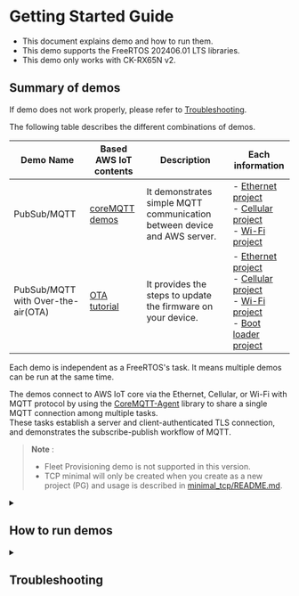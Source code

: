 # Getting Started Guide

* This document explains demo and how to run them.  
* This demo supports the FreeRTOS 202406.01 LTS libraries.  
* This demo only works with CK-RX65N v2.

## Summary of demos

If demo does not work properly, please refer to [Troubleshooting](#troubleshooting).

The following table describes the different combinations of demos.

|Demo Name|Based AWS IoT contents|Description|Each information|
| ---- | ---- | ---- | ---- |
|PubSub/MQTT|[coreMQTT demos](https://docs.aws.amazon.com/freertos/latest/userguide/mqtt-demo.html)|It demonstrates simple MQTT communication between device and AWS server.|- [Ethernet project](/Projects/aws_ether_ck_rx65n_v2/ether_pubsub_information.md)<BR>- [Cellular project](/Projects/aws_ryz014a_ck_rx65n_v2/ryz014a_pubsub_information.md)<BR>- [Wi-Fi project](/Projects/aws_da16600_ck_rx65n_v2/da16600_pubsub_information.md)|
|PubSub/MQTT with Over-the-air(OTA)| [OTA tutorial](https://docs.aws.amazon.com/freertos/latest/userguide/dev-guide-ota-workflow.html) | It provides the steps to update the firmware on your device.|- [Ethernet project](/Projects/aws_ether_ck_rx65n_v2/ether_ota_information.md)<BR>- [Cellular project](/Projects/aws_ryz014a_ck_rx65n_v2/ryz014a_ota_information.md)<BR>- [Wi-Fi project](/Projects/aws_da16600_ck_rx65n_v2/da16600_ota_information.md)<BR>- [Boot loader project](/Projects/boot_loader_ck_rx65n_v2/bootloader_information.md)|

Each demo is independent as a FreeRTOS's task. It means multiple demos can be run at the same time.

The demos connect to AWS IoT core via the Ethernet, Cellular, or Wi-Fi with MQTT protocol by using the [CoreMQTT-Agent](https://github.com/FreeRTOS/coreMQTT-Agent) library to share a single MQTT connection among multiple tasks.  
These tasks establish a server and client-authenticated TLS connection, and demonstrates the subscribe-publish workflow of MQTT.  

> **Note** :
>
> * Fleet Provisioning demo is not supported in this version.  
> * TCP minimal will only be created when you create as a new project (PG) and usage is described in [minimal_tcp/README.md](https://github.com/renesas/iot-reference-rx/blob/accf243603b068bf6e8d88be76c433f8b9125da5/Configuration/samples/minimal_tcp/README.md).

<details>
<summary><h2>How to run demos</h2></summary>

This chapter explains step by step instructions for running demos by importing project into e2 studio.  
When you create as a new project (PG) according to the FAQ below, you can skip step1 and step3.  
<https://github.com/renesas/iot-reference-rx/wiki/Creating-and-importing-a-FreeRTOS-project#create-a-new-freertos-project>  

### Prerequisites

#### Hardware requirements

* [CK-RX65N v2](https://www.renesas.com/products/microcontrollers-microprocessors/rx-32-bit-performance-efficiency-mcus/ck-rx65n-cloud-kit-based-rx65n-mcu-group)
  * Ethernet  
  * [RYZ014A](https://www.renesas.com/br/en/products/wireless-connectivity/cellular-iot-modules/ryz014a-lte-cat-m1-cellular-iot-module)[(Obsolete)](https://www.renesas.com/document/eln/plc-240004-end-life-eol-process-select-part-numbers?r=1503996) as Cellular (CAT-M1) module if you use Cellular communication
    * This product is no longer in production and technical support may be limited.  
  * [DA16600](https://www.renesas.com/us/en/products/wireless-connectivity/wi-fi/low-power-wi-fi/da16600mod-ultra-low-power-wi-fi-bluetooth-low-energy-combo-modules-battery-powered-iot-devices) as Wi-Fi module if you use Wi-Fi communication

#### Software requirements

* IDE: [e2 studio](https://www.renesas.com/software-tool/e-studio#download) 2025-04
* Compiler:
  * [CC-RX](https://www.renesas.com/software-tool/cc-compiler-package-rx-family) V3.07.00
  * [GCC](https://llvm-gcc-renesas.com/rx-download-toolchains/) for Renesas RX v8.3.0.202411  
* Code generator: [RX Smart Configurator](https://www.renesas.com/software-tool/rx-smart-configurator)
  * It is installed with e2 studio.
* Serial terminal application: such as Tera Term
  * Recommend using [Tera Term v4.108](https://github.com/TeraTermProject/teraterm/releases/tag/v4.108)

#### Choosing the sample project

Each connectivity has a corresponding sample project as described in the following table:

| RX MCU and Board | Connectivity | Project name | Boot loader | Compiler | Remark |
|:-----------------|:-------------|:-------------|:------------|:---------|:-------|
| CK-RX65N v2 | Ethernet | aws_ether_ck_rx65n_v2 | boot_loader_ck_rx65n_v2 | CC-RX/GCC |
| CK-RX65N v2 | Cellular (Cat-M1)(Obsolete) | aws_ryz014a_ck_rx65n_v2 | boot_loader_ck_rx65n_v2 |CC-RX/GCC|   |
| CK-RX65N v2 | Wi-Fi (DA16600) | aws_da16600_ck_rx65n_v2 | -- | CC-RX/GCC | See Note |

> **Note**: The Wi-Fi (DA16600) project only supports PubSub/MQTT sample project.  

The following are combinations of demos that can be tried for each procedure.

|Operating Procedure|Macro Settings|PubSub|Fleet Provisioning|OTA|
|---|---|---|---|---|
|[Step 4-1:<BR>Run PubSub/MQTT sample project](#step-4-1-run-pubsubmqtt-sample-project)|`ENABLE_FLEET_PROVISIONING_DEMO (0)`<BR>`ENABLE_OTA_UPDATE_DEMO (0)`|✓|-|-|
|[Step 4-2:<BR>Run PubSub/MQTT with Over-the-air(OTA) update sample project](#step-4-2-run-pubsubmqtt-with-over-the-airota-update-sample-project)|`ENABLE_FLEET_PROVISIONING_DEMO (0)`<BR>`ENABLE_OTA_UPDATE_DEMO (1)`|✓|-|✓|

* The macro configuration is done in the file \src\frtos_config\demo_config.h.  
* Be sure to complete Step 1 to 3 before performing Step 4 in the table above.

---

### Step 1: Downloading this product

At first step, prepare this product on your local environment.
Clone this repository by the following commands.

* For long path name:  

  ```text
  git config --global core.longpaths true
  ```

* Run the clone command (depending on your environment):
  * To clone using HTTPS:  

    ```text
    git clone https://github.com/renesas/iot-reference-rx.git -b v202406.01-LTS-rx-1.1.0 --recurse-submodules
    ```  

  * To clone using  SSH:

    ```text
    git clone git@github.com:renesas/iot-reference-rx -b v202406.01-LTS-rx-1.1.0 --recurse-submodules
    ```  

### Step 2: Hardware setup

#### To connect for communication

1. Hardware setup in case of Ethernet
    * Connect an internet-connected Ethernet cable to the Ethernet port attached on device board.
2. Hardware setup in case of Cellular
    * [**RYZ014A hardware Setup**](/Projects/aws_ryz014a_ck_rx65n_v2/ryz014a_pubsub_information.md#hardware-setup)
3. Hardware setup in case of Wi-Fi
    * [**DA16600 hardware Setup**](/Projects/aws_da16600_ck_rx65n_v2/da16600_pubsub_information.md#hardware-setup)

#### To connect for power supply, debugging, and logging

For more details, refer to the [manual of CK-RX65N v2](https://www.renesas.com/document/mat/ck-rx65n-v2-users-manual?r=1611756).

1. Set up jumpers of device board as follows:
    * J2 Short for invalidating MCU current measurement point
    * J11 Open for single-chip mode as MCU boot option
    * J16 1-2 Short for debugging
2. For power supply and debugging, connect an USB cable between the debug connector (J14) on the CK-RX65N v2 and your PC with installed e2 studio.  
    This connector has a role of both of power supply and debugging.
3. For receiving debug logs, connect an USB cable between the USB-serial connector (J10) on the CK-RX65N v2 and your PC with serial terminal application to receive logs.

> **Note**: that debug logs mean serial output data which is coded in the demo program and Renesas driver software.  
> It is not directly related to debugging on e2 studio.

* Board settings image for ethernet :  
![2](https://github.com/renesas/iot-reference-rx/wiki/getting_started_guide_image/step2_v2_ether.png?raw=true)
* [Board settings image for cellular](/Projects/aws_ryz014a_ck_rx65n_v2/ryz014a_pubsub_information.md#board-settings-image)
* [Board settings image for Wi-Fi](/Projects/aws_da16600_ck_rx65n_v2/da16600_pubsub_information.md#board-settings-image)

### Step 3: Import project into e2 studio

Import demo project into IDE; e2 studio.

1. Open e2 studio.
1. Choose workspace and click **Launch**.
1. **File** -> **Import...** -> **Existing Project into WorkSpace**.
1. Click **Browse...** and choose **aws_ether_ck_rx65n_v2** (for Ethernet) demo.  
  In the project folder, there is a folder corresponding to your compiler. Select the **e2studio_ccrx** folder.  
   * The **e2studio_gcc** folder contains the GCC compiler project.  
   * The **flash_project** folder contains a project for writing firmware to the RX65N flash memory using the [**Renesas Flash Programmer**](https://www.renesas.com/software-tool/renesas-flash-programmer-programming-gui?srsltid=AfmBOooUVDTEBakGjnRCPWrDtsjxbOEhQTCX3KR6HLw2oXfya7HAwy2_) during OTA execution.
  
    ![3-4](https://github.com/renesas/iot-reference-rx/wiki/getting_started_guide_image/step3_4_project_import_l3_2.png?raw=true)

    > **Note:**  
    > Ensure that **"copy project into workspace"** is **not selected**.  
    > ![3-4](https://github.com/renesas/iot-reference-rx/wiki/getting_started_guide_image/step3_4_project_import2_l3_1.png?raw=true)  
1. Click **Finish** to import the project.

### Step 4: Run demos

#### Step 4-1: Run PubSub/MQTT sample project

In this chapter, the "PubSub/MQTT sample project" will be referred to as the "PubSub Demo".

##### Step 4-1-1: Software setup for PubSub Demo

###### Configure combination of demos for PubSub Demo

Configure settings to select combination of demos.  
In "*Projects\\<project_name>\\e2studio_ccrx\\src\\frtos_config\\demo_config.h*", configure both of `ENABLE_FLEET_PROVISIONING_DEMO` and `ENABLE_OTA_UPDATE_DEMO`, which allow to select the different supported demo combinations:

> **Note:**  
>
> * In the above, *<project_name>* refers to the specific project name described in `'Choosing the sample project'`.
> * The default demo application is "PubSub Demo", disable the OTA and Fleet Provisiong demos to run PubSub only demo.

* `ENABLE_FLEET_PROVISIONING_DEMO`: (0)
* `ENABLE_OTA_UPDATE_DEMO`: (0)  
![4-1-1](https://github.com/renesas/iot-reference-rx/wiki/getting_started_guide_image/step4_1_1config_l3_2.png?raw=true)

###### Download the FIT module

FIT modules can be downloaded using the RX Smart Configurator.  
If a gray icon appears in the component tree in the Smart Configurator, the corresponding component does not exist in your environment and you will need to download the required component.  
If it is already installed, skip the download step.  
Click the module with the gray icon and select **Downloading it** to download the missing module.  
![4-1-1](https://github.com/renesas/iot-reference-rx/wiki/getting_started_guide_image/Step4_1_1_download_FIT_2.png?raw=true)  

##### Settings for each connectivity

###### 1. Using Cellular

* [Settings of the hook function](/Projects/aws_ryz014a_ck_rx65n_v2/ryz014a_pubsub_information.md#settings-of-the-hook-function)
* [Settings of access point](/Projects/aws_ryz014a_ck_rx65n_v2/ryz014a_pubsub_information.md#settings-of-access-point)
* [Settings of bands](/Projects/aws_ryz014a_ck_rx65n_v2/ryz014a_pubsub_information.md#settings-of-bands)

###### 2. Using Wi-Fi

* [Settings of the hook function](/Projects/aws_da16600_ck_rx65n_v2/da16600_pubsub_information.md#settings-of-the-hook-function)
* [Settings of Country code and GMT timezone](/Projects/aws_da16600_ck_rx65n_v2/da16600_pubsub_information.md#settings-of-country-code-and-gmt-timezone)
* [Settings of Wi-Fi network](/Projects/aws_da16600_ck_rx65n_v2/da16600_pubsub_information.md#settings-of-wi-fi-network)

##### Step 4-1-2: Building for PubSub Demo

Build firmware image by the builder with e2 studio.  
In the **Project Explorer** pane of e2 studio, Right click on the project and select **Build Project**. Wait for completing building.

> **Note:** Or choose **Project**->**Build Project** menu to build.

![4-1-1](https://github.com/renesas/iot-reference-rx/wiki/getting_started_guide_image/4_1_3_build_l3_2.png?raw=true)

##### Step 4-1-3: Create RSA key pair and device certificate for PubSub Demo

RSA key pair and device certificate can be generated with AWS Console when creating new iot-thing.  
For more information about create iot-thing with **Auto-generate a new certificate**, please refer to the following webpage:  
<https://github.com/renesas/iot-reference-rx/wiki/Register-device-to-AWS-IoT>  

If you follow the steps in the URL, the following three files will be generated.

* xxxx-certificate.pem.crt
* xxxx-public.pem.key
* xxxx-private.pem.key

##### Step 4-1-4: Set up serial terminal application for PubSub Demo

Configure Tera Term settings as following if you use it:

* New line configuration: Setup->Terminal->New-line
  * Receive : AUTO
  * Transmit: CR+LF  

  ![4-1-4](https://github.com/renesas/iot-reference-rx/wiki/getting_started_guide_image/step4_1_5teraterm_setting1.PNG?raw=true)
* Serial port settings: Setup->Serial port
  * Port : Your COM
* Speed : 115200
* Data : 8 bit
* Parity : none
* Stop bits: 1 bit
* Flow control : none  
  ![4-1-4](https://github.com/renesas/iot-reference-rx/wiki/getting_started_guide_image/step4_1_5teraterm_setting2.PNG?raw=true)

##### Step 4-1-5: AWS MQTT test client settings  

You can run the PubSub Demo to see the communication messages in AWS.  
To do this, you must first set up the **MQTT test client**.

* Open the **MQTT test client** website.  
  <https://us-east-2.console.aws.amazon.com/iot/home?region=us-east-2#/test>

> **Note:** The above URL is an example, change it to the AWS site that matches your region.

* Click **Subscribe to a topic**, enter `#` in the **Topic filter**, and click the `Subscribe` button.  
  ![4-1-7](https://github.com/renesas/iot-reference-rx/wiki/getting_started_guide_image/step4_1_7_2.PNG?raw=true)
* You can check the communication messages by running the demo.  
  For instructions on how to check the messages, see [Step 4-1-9](#step-4-1-9-check-messages-with-the-aws-mqtt-test-client).

##### Step 4-1-6: Flashing for PubSub Demo

In the **Project Explorer** panel of e2 studio, right click on the project and select **Debug As** --> **Renesas GDB Hardware Debugging**.  
 ![4-1-5](https://github.com/renesas/iot-reference-rx/wiki/getting_started_guide_image/step4_1_5debug_start_l3_2.png?raw=true)  

If the window below appears, press "Switch".  
 ![4-1-5](https://github.com/renesas/iot-reference-rx/wiki/getting_started_guide_image/step4_1_5debug_message.PNG?raw=true)

Press the following button to start debugging.  
The first command of [step 4-1-7](#step-4-1-7-input-via-cli-for-pubsub-demo) must be entered on Tera Term within 10 seconds after the start of debugging.  
It is recommended that you have Tera Term ready for easy input.  
 ![4-1-5](https://github.com/renesas/iot-reference-rx/wiki/getting_started_guide_image/step4_1_5_press_start_l3_2.png?raw=true)

##### Step 4-1-7: Input via CLI for PubSub Demo

CLI runs on the serial terminal application when starting demo.  
Input the following commands to the serial terminal application to start communication to AWS.

The summarized flow of the command input is as follows:

1. Switch to CLI mode.
1. Set IoT information (thing name and MQTT endpoint).
1. Set security information (device certificate and private key).
1. Commit preceding changes.
1. Reset and restart demo.

###### Switch to CLI mode

CLI automatically runs just after starting demo.  
First, Switch to CLI mode by inputting the following command:

```text
> CLI
Going to FreeRTOS-CLI !
```

 ![4-1-6](https://github.com/renesas/iot-reference-rx/wiki/getting_started_guide_image/step4_1_6_1_l3_2.PNG?raw=true)  

> **Note:**
>
> * CLI commands are case-sensitive, please make sure to use the correct case.
> * CLI will timeout after some seconds. After the timeout, user application of demo runs.

###### Set IoT information

Next, format the Data Flash:

```text
> format
Format OK !
```

 ![4-1-6](https://github.com/renesas/iot-reference-rx/wiki/getting_started_guide_image/step4_1_6_2.PNG?raw=true)  

Next, configure the desired thing name / mqtt device identifier:

```text
> conf set thingname <iot-thing name>
OK.
```

 ![4-1-6](https://github.com/renesas/iot-reference-rx/wiki/getting_started_guide_image/step4_1_6_3thingname.PNG?raw=true)  

Next, set the mqtt endpoint to the endpoint for your account:

```text
> conf set endpoint <endpoint for your account>
OK.
```

 ![4-1-6](https://github.com/renesas/iot-reference-rx/wiki/getting_started_guide_image/step4_1_6_4endpoint_l3_2.PNG?raw=true)  

> **Note:** You can determine the endpoint for your AWS account with the ```aws iot describe-endpoint``` command or on the *Domain configurations* page of the AWS IoT Core console.

###### Set security information of target device

Next, set the device certificate:  
Drag and drop "xxxx-certificate.pem.crt" generated in [Step 4-1-3: Create RSA key pair and device certificate for PubSub Demo](#step-4-1-3-create-rsa-key-pair-and-device-certificate-for-pubsub-demo) to Tera Term.

```text
> conf set cert <Drag and drop crt file>
```

 ![4-1-6](https://github.com/renesas/iot-reference-rx/wiki/getting_started_guide_image/step4_1_6_5cert_l3_2.PNG?raw=true)  

> **Note:** About \<device certificate\>, if you use Tera Term, drag and drop the certificate file onto the Terminal screen after entered `conf set cert` , then select `Send File (Paste content of file)` on the screen that appears, and press `OK`.  
> The contents of the certificate file will be entered.

Next, set the device private key:  
Drag and drop "xxxx-private.pem.key" generated in [Step 4-1-3: Create RSA key pair and device certificate for PubSub Demo](#step-4-1-3-create-rsa-key-pair-and-device-certificate-for-pubsub-demo) to Tera Term.

```text
> conf set key <Drag and drop key file>
```

 ![4-1-6](https://github.com/renesas/iot-reference-rx/wiki/getting_started_guide_image/step4_1_6_6key_l3_2.PNG?raw=true)

> **Note:** About \<private key\>, if you use Tera Term, drag and drop the certificate file onto the Terminal screen after entered `conf set key` , then select `Send File (Paste content of file)` on the screen that appears, and press `OK`.  
> The contents of the certificate file will be entered.

###### Commit configuration changes

Next, commit the staged configuration changes to Data Flash:

```text
> conf commit
```

![4-1-6](https://github.com/renesas/iot-reference-rx/wiki/getting_started_guide_image/step4_1_6_7.PNG?raw=true)  

###### Reset the target device and restart demo

Finally, reset the target device once by the following command to restart demo:

```text
> reset
```

![4-1-6](https://github.com/renesas/iot-reference-rx/wiki/getting_started_guide_image/step4_1_6_8reset_l3_2.png?raw=true)

##### Step 4-1-8: Expected output for PubSub Demo

After demo restarts, wait for the CLI to timeout without inputting anything.
Then demo is performed with the following output.

* **PubSub Demo Task 0** and **PubSub Demo Task 1** can complete successfully.  
![4-1-7](https://github.com/renesas/iot-reference-rx/wiki/getting_started_guide_image/step4_1_7_1_l3_1.png?raw=true)

> **Note:** The PubSub Demo Task 0 and the PubSub Demo Task 1 will unsubscribe from the demo topic after publishing demo messages 10 times each.

##### Step 4-1-9: Check messages with the AWS MQTT test client

Once you configure the MQTT test client in [Step 4-1-5](#step-4-1-5-aws-mqtt-test-client-settings), you will be able to see the messages sent from the PubSub Demo on AWS.

* Display the MQTT test client website you set in [Step 4-1-5](#step-4-1-5-aws-mqtt-test-client-settings).
* You can get message "*Task x publishing message x*" published to **MQTT test client** console.  
If successful, it will be displayed on AWS console as shown below.![4-1-7](https://github.com/renesas/iot-reference-rx/wiki/getting_started_guide_image/step4_1_7_3.PNG?raw=true)  

---

#### Step 4-2: Run PubSub/MQTT with Over-the-air(OTA) update sample project

* Details for *PubSub/MQTT with Over-the-air(OTA) update sample project* are provided in the special application note (document number: R01AN7662).  
  Please check the following webpage:
  * <https://www.renesas.com/document/apn/rx-family-how-implement-freertos-ota-using-amazon-web-services-202406-lts-version-rev100>  
* About how to run this demo, see the chapter "*2. Prerequisites*" and beyond in preceding application note.
* Although this application note focuses on an Ethernet project, the Cellular and Wi-Fi projects also work as described in the application note.
* When running this demo, please check your RX Smart Configurator settings.  
  If a gray icon appears in the component tree in the Smart Configurator, the corresponding component is not present in your environment.  
  To download the required modules, see the "[**Download the FIT module**](#download-the-fit-module)" section.
* For more information about the bootloader used in OTA, see:  
  [**bootloader_information.md**](/Projects/boot_loader_ck_rx65n_v2/bootloader_information.md)

---
</details>

<details>
<summary><h2>Troubleshooting</h2></summary>

### 1. Improve transfer speed for OTA Update

* `mqttexampleTRANSPORT_RECV_TIMEOUT_MS` can be set to 150 or higher  to improve OTA execution time.
* Set the default value to 150 or higher after setting the sending and receiving timeout values separately for sending and receiving.

### 2. Improve timeout when connection error happens

If an error occurs during communication due to the communication environment, changing each definition to the following "correction value" may improve the problem.  

|Definition Name|Description|default value|correction value|path|
| ---- | ---- | ---- | ---- | ---- |
|mqttexampleTRANSPORT_RECV_TIMEOUT_MS| Timeout in milliseconds to receive in the transport layer. You try to change the value to more bigger when you met TLS handshake error. Changes in this value affect the time of MQTT communication. So you should adjust the value of time according to your communication environment. |450|`750`|Demos\mqtt_agent\mqtt_agent_task.c|
|MQTT_AGENT_MAX_EVENT_QUEUE_WAIT_TIME|Time in milliseconds that the MQTT agent task will wait in the Blocked state (so not using any CPU time) for a command to arrive in its command queue before exiting the blocked state so it can call MQTT_ProcessLoop().|50U|`1000U`|src\frtos_config\core_mqtt_agent_config.h|

However, each definition affects the execution time of the demo.  
If the above values are set, the execution time of the demo may increase.  

### 3. How to change MAC Address

The MAC address used in the sample project can be changed using the Smart Configurator.  
The MAC address assigned to your board can be found on a sticker on the board's Ethernet connector.  
If the sticker is not attached, please check [Tool News](https://www.renesas.com/document/tnn/notification-information-about-ck-rx65n-mac-address?r=1611756).  
![TroubleShooting_0_1_MAC_Address_Board](https://github.com/renesas/iot-reference-rx/wiki/getting_started_guide_image/TroubleShooting_0_1_MAC_Address_Board_v2.png)  
MAC Address can be changed from FreeRTOS Kernel of the Smart Configurator.  
Change Components-> FreeRTOS Kernel-> MAC address X (X = 0 to 5).  
After changing the settings, be sure to **Generate Code** and **Build**.  
![TroubleShooting_0_2_MAC_Address](https://github.com/renesas/iot-reference-rx/wiki/getting_started_guide_image/TroubleShooting_0_2_MAC_Address.png)  

### 4. LittleFS error message appears at runtime after first firmware flash

After writing the firmware, when you run the program, the following error message may appear after the CLI menu appears:

``` log
/xxxx/iot-reference-rx/Middleware/3rdparty/littlefs/lfs.c:1225:error: Corrupted dir pair at {0x1, 0x0}
```

This message that appears immediately after writing firmware is not an error message, so please continue.
> **Note:**  
> This message appears if the data flash file system has not been previously initialized.  
> After this message appears, the data flash is initialized and the file system is mounted.

### 5. Troubleshooting for Cellular project

* [Cellular Troubleshooting](/Projects/aws_ryz014a_ck_rx65n_v2/ryz014a_pubsub_information.md#troubleshooting)

### 6. Troubleshooting for Wi-Fi project

* [Wi-Fi Troubleshooting](/Projects/aws_da16600_ck_rx65n_v2/da16600_pubsub_information.md#troubleshooting)

### 7. Troubleshooting for OTA project

* [OTA Troubleshooting](/Projects/aws_ether_ck_rx65n_v2/ether_ota_information.md#troubleshooting)

</details>
